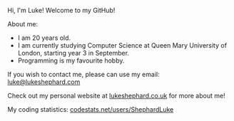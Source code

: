 Hi, I'm Luke! Welcome to my GitHub!<br>

About me:
- I am 20 years old.
- I am currently studying Computer Science at Queen Mary University of London, starting year 3 in September.
- Programming is my favourite hobby.

If you wish to contact me, please can use my email: [luke@lukeshephard.com](mailto:luke@lukeshephard.com)

Check out my personal website at [lukeshephard.co.uk](https://lukeshephard.co.uk) for more about me!

My coding statistics: [codestats.net/users/ShephardLuke](https://codestats.net/users/ShephardLuke)
